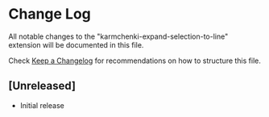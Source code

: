 # Change Log

All notable changes to the "karmchenki-expand-selection-to-line" extension will be documented in this file.

Check [Keep a Changelog](http://keepachangelog.com/) for recommendations on how to structure this file.

## [Unreleased]

- Initial release
